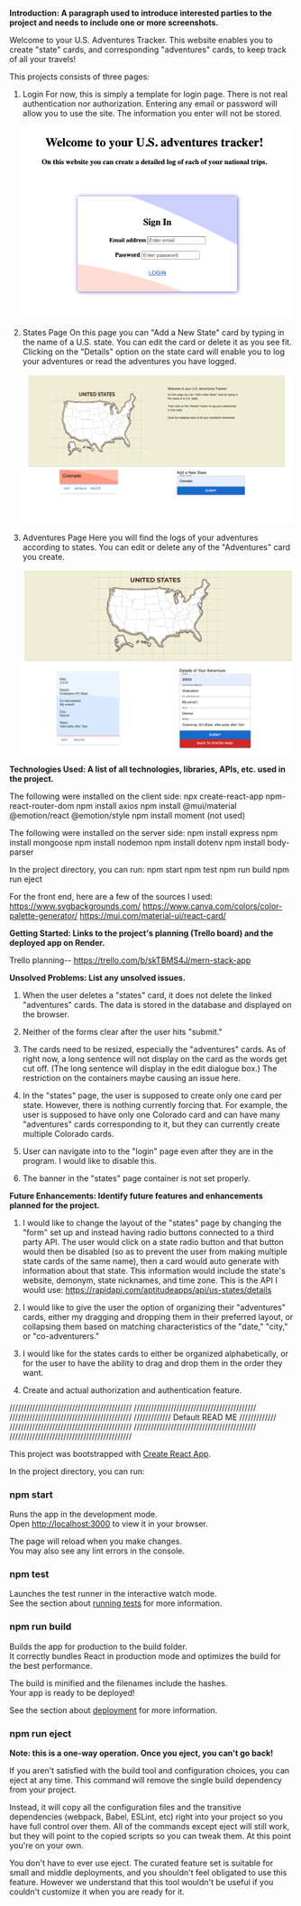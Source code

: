 **Introduction: A paragraph used to introduce interested parties to the project and needs to include one or more screenshots.**

Welcome to your U.S. Adventures Tracker. This website enables you to create "state" cards, and corresponding "adventures" cards, to keep track of all your travels!

This projects consists of three pages:

1) Login
   For now, this is simply a template for login page. There is not real authentication nor authorization. Entering any email or password will allow you to use the site. The information you enter will not be stored. 

   ![LoginPage.png](./README_images/LoginPage.png)

2) States Page
    On this page you can "Add a New State" card by typing in
    the name of a U.S. state. You can edit the card or delete it as you see fit. Clicking on the "Details" option on the state card will enable you to log your adventures or read the adventures you have logged.

    ![StatesPage.png](./README_images/StatesPage.png)

3) Adventures Page
    Here you will find the logs of your adventures according to states. You can edit or delete any of the "Adventures" card you create. 

    ![AdventuresPage.png](./README_images/AdventuresPage.png)



**Technologies Used: A list of all technologies, libraries, APIs, etc. used in the project.**

The following were installed on the client side:
npx create-react-app
npm-react-router-dom
npm install axios
npm install @mui/material @emotion/react @emotion/style
npm install moment (not used)

The following were installed on the server side:
npm install express
npm install mongoose
npm install nodemon
npm install dotenv
npm install body-parser

In the project directory, you can run:
npm start
npm test
npm run build
npm run eject

For the front end, here are a few of the sources I used: 
https://www.svgbackgrounds.com/
https://www.canva.com/colors/color-palette-generator/
https://mui.com/material-ui/react-card/


**Getting Started: Links to the project's planning (Trello board) and the deployed app on Render.**

Trello planning-- https://trello.com/b/skTBMS4J/mern-stack-app

**Unsolved Problems: List any unsolved issues.**

1) When the user deletes a "states" card, it does not delete the linked "adventures" cards. The data is stored in the database and displayed on the browser. 

2) Neither of the forms clear after the user hits "submit."

3) The cards need to be resized, especially the "adventures" cards. As of right now, a long sentence will not display on the card as the words get cut off. (The long sentence will display in the edit dialogue box.) The restriction on the containers maybe causing an issue here. 

4) In the "states" page, the user is supposed to create only one card per state. However, there is nothing currently forcing that. For example, the user is supposed to have only one Colorado card and can have many "adventures" cards corresponding to it, but they can currently create multiple Colorado cards.

5) User can navigate into to the "login" page even after they are in the program. I would like to disable this. 

6) The banner in the "states" page container is not set properly.

 



**Future Enhancements: Identify future features and enhancements planned for the project.**

1) I would like to change the layout of the "states" page by changing the "form" set up and instead having radio buttons connected to a third party API. The user would click on a state radio button and that button would then be disabled (so as to prevent the user from making multiple state cards of the same name), then a card would auto generate with information about that state. This information would include the state's website, demonym, state nicknames, and time zone. This is the API I would use: https://rapidapi.com/aptitudeapps/api/us-states/details

2) I would like to give the user the option of organizing their "adventures" cards, either my dragging and dropping them in their preferred layout, or collapsing them based on matching characteristics of the "date," "city," or "co-adventurers."

3) I would like for the states cards to either be organized alphabetically, or for the user to have the ability to drag and drop them in the order they want. 

4) Create and actual authorization and authentication feature. 


///////////////////////////////////////////
///////////////////////////////////////////
///////////////////////////////////////////
///////////// Default READ ME /////////////
///////////////////////////////////////////
///////////////////////////////////////////
///////////////////////////////////////////


This project was bootstrapped with [Create React App](https://github.com/facebook/create-react-app).

In the project directory, you can run:

### npm start

Runs the app in the development mode.\
Open [http://localhost:3000](http://localhost:3000) to view it in your browser.

The page will reload when you make changes.\
You may also see any lint errors in the console.

### npm test

Launches the test runner in the interactive watch mode.\
See the section about [running tests](https://facebook.github.io/create-react-app/docs/running-tests) for more information.

### npm run build

Builds the app for production to the build folder.\
It correctly bundles React in production mode and optimizes the build for the best performance.

The build is minified and the filenames include the hashes.\
Your app is ready to be deployed!

See the section about [deployment](https://facebook.github.io/create-react-app/docs/deployment) for more information.

### npm run eject

**Note: this is a one-way operation. Once you eject, you can't go back!**

If you aren't satisfied with the build tool and configuration choices, you can eject at any time. This command will remove the single build dependency from your project.

Instead, it will copy all the configuration files and the transitive dependencies (webpack, Babel, ESLint, etc) right into your project so you have full control over them. All of the commands except eject will still work, but they will point to the copied scripts so you can tweak them. At this point you're on your own.

You don't have to ever use eject. The curated feature set is suitable for small and middle deployments, and you shouldn't feel obligated to use this feature. However we understand that this tool wouldn't be useful if you couldn't customize it when you are ready for it.


